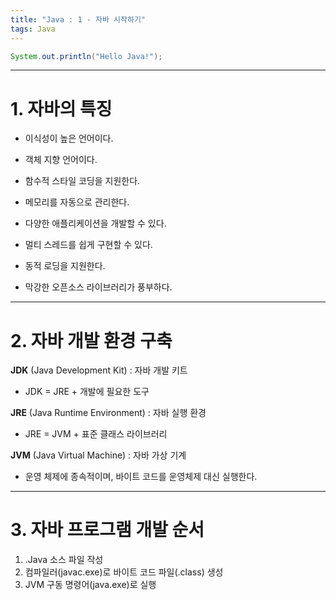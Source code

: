 ```yaml
---
title: "Java : 1 - 자바 시작하기"
tags: Java
---
```






```java
System.out.println("Hello Java!");
```



---



# 1. 자바의 특징

- 이식성이 높은 언어이다.

- 객체 지향 언어이다.

- 함수적 스타일 코딩을 지원한다.

- 메모리를 자동으로 관리한다.

- 다양한 애플리케이션을 개발할 수 있다.

- 멀티 스레드를 쉽게 구현할 수 있다.

- 동적 로딩을 지원한다.

- 막강한 오픈소스 라이브러리가 풍부하다.



---



# 2. 자바 개발 환경 구축

**JDK** (Java Development Kit) : 자바 개발 키트 

- JDK = JRE + 개발에 필요한 도구

**JRE** (Java Runtime Environment) : 자바 실행 환경 

- JRE = JVM + 표준 클래스 라이브러리

**JVM** (Java Virtual Machine) : 자바 가상 기계

- 운영 체제에 종속적이며, 바이트 코드를 운영체제 대신 실행한다.



---



# 3. 자바 프로그램 개발 순서

1. .Java 소스 파일 작성
2. 컴파일러(javac.exe)로 바이트 코드 파일(.class) 생성
3. JVM 구동 명령어(java.exe)로 실행

